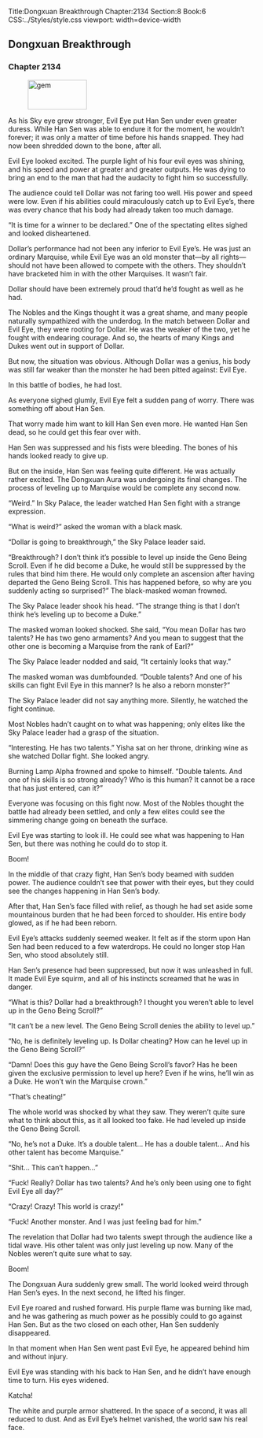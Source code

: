 Title:Dongxuan Breakthrough 
Chapter:2134 
Section:8 
Book:6 
CSS:../Styles/style.css 
viewport: width=device-width
  
## Dongxuan Breakthrough
### Chapter 2134
  
<figure>
	<img src="../Images/gem.gif" alt="gem" id="gem" width="120" height="60" />
</figure>
  

  
As his Sky eye grew stronger, Evil Eye put Han Sen under even greater duress. While Han Sen was able to endure it for the moment, he wouldn’t forever; it was only a matter of time before his hands snapped. They had now been shredded down to the bone, after all.

Evil Eye looked excited. The purple light of his four evil eyes was shining, and his speed and power at greater and greater outputs. He was dying to bring an end to the man that had the audacity to fight him so successfully.

The audience could tell Dollar was not faring too well. His power and speed were low. Even if his abilities could miraculously catch up to Evil Eye’s, there was every chance that his body had already taken too much damage.

“It is time for a winner to be declared.” One of the spectating elites sighed and looked disheartened.

Dollar’s performance had not been any inferior to Evil Eye’s. He was just an ordinary Marquise, while Evil Eye was an old monster that—by all rights—should not have been allowed to compete with the others. They shouldn’t have bracketed him in with the other Marquises. It wasn’t fair.

Dollar should have been extremely proud that’d he’d fought as well as he had.

The Nobles and the Kings thought it was a great shame, and many people naturally sympathized with the underdog. In the match between Dollar and Evil Eye, they were rooting for Dollar. He was the weaker of the two, yet he fought with endearing courage. And so, the hearts of many Kings and Dukes went out in support of Dollar.

But now, the situation was obvious. Although Dollar was a genius, his body was still far weaker than the monster he had been pitted against: Evil Eye.

In this battle of bodies, he had lost.

As everyone sighed glumly, Evil Eye felt a sudden pang of worry. There was something off about Han Sen.

That worry made him want to kill Han Sen even more. He wanted Han Sen dead, so he could get this fear over with.

Han Sen was suppressed and his fists were bleeding. The bones of his hands looked ready to give up.

But on the inside, Han Sen was feeling quite different. He was actually rather excited. The Dongxuan Aura was undergoing its final changes. The process of leveling up to Marquise would be complete any second now.

“Weird.” In Sky Palace, the leader watched Han Sen fight with a strange expression.

“What is weird?” asked the woman with a black mask.

“Dollar is going to breakthrough,” the Sky Palace leader said.

“Breakthrough? I don’t think it’s possible to level up inside the Geno Being Scroll. Even if he did become a Duke, he would still be suppressed by the rules that bind him there. He would only complete an ascension after having departed the Geno Being Scroll. This has happened before, so why are you suddenly acting so surprised?” The black-masked woman frowned.

The Sky Palace leader shook his head. “The strange thing is that I don’t think he’s leveling up to become a Duke.”

The masked woman looked shocked. She said, “You mean Dollar has two talents? He has two geno armaments? And you mean to suggest that the other one is becoming a Marquise from the rank of Earl?”

The Sky Palace leader nodded and said, “It certainly looks that way.”

The masked woman was dumbfounded. “Double talents? And one of his skills can fight Evil Eye in this manner? Is he also a reborn monster?”

The Sky Palace leader did not say anything more. Silently, he watched the fight continue.

Most Nobles hadn’t caught on to what was happening; only elites like the Sky Palace leader had a grasp of the situation.

“Interesting. He has two talents.” Yisha sat on her throne, drinking wine as she watched Dollar fight. She looked angry.

Burning Lamp Alpha frowned and spoke to himself. “Double talents. And one of his skills is so strong already? Who is this human? It cannot be a race that has just entered, can it?”

Everyone was focusing on this fight now. Most of the Nobles thought the battle had already been settled, and only a few elites could see the simmering change going on beneath the surface.

Evil Eye was starting to look ill. He could see what was happening to Han Sen, but there was nothing he could do to stop it.

Boom!

In the middle of that crazy fight, Han Sen’s body beamed with sudden power. The audience couldn’t see that power with their eyes, but they could see the changes happening in Han Sen’s body.

After that, Han Sen’s face filled with relief, as though he had set aside some mountainous burden that he had been forced to shoulder. His entire body glowed, as if he had been reborn.

Evil Eye’s attacks suddenly seemed weaker. It felt as if the storm upon Han Sen had been reduced to a few waterdrops. He could no longer stop Han Sen, who stood absolutely still.

Han Sen’s presence had been suppressed, but now it was unleashed in full. It made Evil Eye squirm, and all of his instincts screamed that he was in danger.

“What is this? Dollar had a breakthrough? I thought you weren’t able to level up in the Geno Being Scroll?”

“It can’t be a new level. The Geno Being Scroll denies the ability to level up.”

“No, he is definitely leveling up. Is Dollar cheating? How can he level up in the Geno Being Scroll?”

“Damn! Does this guy have the Geno Being Scroll’s favor? Has he been given the exclusive permission to level up here? Even if he wins, he’ll win as a Duke. He won’t win the Marquise crown.”

“That’s cheating!”

The whole world was shocked by what they saw. They weren’t quite sure what to think about this, as it all looked too fake. He had leveled up inside the Geno Being Scroll.

“No, he’s not a Duke. It’s a double talent… He has a double talent… And his other talent has become Marquise.”

“Shit… This can’t happen…”

“Fuck! Really? Dollar has two talents? And he’s only been using one to fight Evil Eye all day?”

“Crazy! Crazy! This world is crazy!”

“Fuck! Another monster. And I was just feeling bad for him.”

The revelation that Dollar had two talents swept through the audience like a tidal wave. His other talent was only just leveling up now. Many of the Nobles weren’t quite sure what to say.

Boom!

The Dongxuan Aura suddenly grew small. The world looked weird through Han Sen’s eyes. In the next second, he lifted his finger.

Evil Eye roared and rushed forward. His purple flame was burning like mad, and he was gathering as much power as he possibly could to go against Han Sen. But as the two closed on each other, Han Sen suddenly disappeared.

In that moment when Han Sen went past Evil Eye, he appeared behind him and without injury.

Evil Eye was standing with his back to Han Sen, and he didn’t have enough time to turn. His eyes widened.

Katcha!

The white and purple armor shattered. In the space of a second, it was all reduced to dust. And as Evil Eye’s helmet vanished, the world saw his real face.